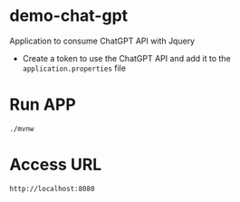 # demo-chat-gpt
Application to consume ChatGPT API with Jquery

* Create a token to use the ChatGPT API and add it to the `application.properties` file

# Run APP

`./mvnw`

# Access URL

`http://localhost:8080`
